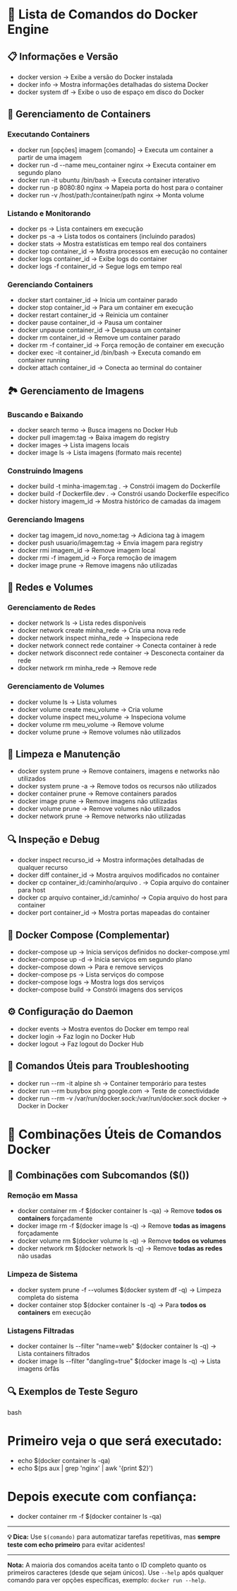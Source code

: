 # 🐳 Lista de Comandos do Docker Engine

## 📋 Informações e Versão
- docker version → Exibe a versão do Docker instalada
- docker info → Mostra informações detalhadas do sistema Docker
- docker system df → Exibe o uso de espaço em disco do Docker

## 🐳 Gerenciamento de Containers

### Executando Containers
- docker run [opções] imagem [comando] → Executa um container a partir de uma imagem
- docker run -d --name meu_container nginx → Executa container em segundo plano
- docker run -it ubuntu /bin/bash → Executa container interativo
- docker run -p 8080:80 nginx → Mapeia porta do host para o container
- docker run -v /host/path:/container/path nginx → Monta volume

### Listando e Monitorando
- docker ps → Lista containers em execução
- docker ps -a → Lista todos os containers (incluindo parados)
- docker stats → Mostra estatísticas em tempo real dos containers
- docker top container_id → Mostra processos em execução no container
- docker logs container_id → Exibe logs do container
- docker logs -f container_id → Segue logs em tempo real

### Gerenciando Containers
- docker start container_id → Inicia um container parado
- docker stop container_id → Para um container em execução
- docker restart container_id → Reinicia um container
- docker pause container_id → Pausa um container
- docker unpause container_id → Despausa um container
- docker rm container_id → Remove um container parado
- docker rm -f container_id → Força remoção de container em execução
- docker exec -it container_id /bin/bash → Executa comando em container running
- docker attach container_id → Conecta ao terminal do container

## 🏞️ Gerenciamento de Imagens

### Buscando e Baixando
- docker search termo → Busca imagens no Docker Hub
- docker pull imagem:tag → Baixa imagem do registry
- docker images → Lista imagens locais
- docker image ls → Lista imagens (formato mais recente)

### Construindo Imagens
- docker build -t minha-imagem:tag . → Constrói imagem do Dockerfile
- docker build -f Dockerfile.dev . → Constrói usando Dockerfile específico
- docker history imagem_id → Mostra histórico de camadas da imagem

### Gerenciando Imagens
- docker tag imagem_id novo_nome:tag → Adiciona tag à imagem
- docker push usuario/imagem:tag → Envia imagem para registry
- docker rmi imagem_id → Remove imagem local
- docker rmi -f imagem_id → Força remoção de imagem
- docker image prune → Remove imagens não utilizadas

## 🔗 Redes e Volumes

### Gerenciamento de Redes
- docker network ls → Lista redes disponíveis
- docker network create minha_rede → Cria uma nova rede
- docker network inspect minha_rede → Inspeciona rede
- docker network connect rede container → Conecta container à rede
- docker network disconnect rede container → Desconecta container da rede
- docker network rm minha_rede → Remove rede

### Gerenciamento de Volumes
- docker volume ls → Lista volumes
- docker volume create meu_volume → Cria volume
- docker volume inspect meu_volume → Inspeciona volume
- docker volume rm meu_volume → Remove volume
- docker volume prune → Remove volumes não utilizados

## 🧹 Limpeza e Manutenção
- docker system prune → Remove containers, imagens e networks não utilizados
- docker system prune -a → Remove todos os recursos não utilizados
- docker container prune → Remove containers parados
- docker image prune → Remove imagens não utilizadas
- docker volume prune → Remove volumes não utilizados
- docker network prune → Remove networks não utilizadas

## 🔍 Inspeção e Debug
- docker inspect recurso_id → Mostra informações detalhadas de qualquer recurso
- docker diff container_id → Mostra arquivos modificados no container
- docker cp container_id:/caminho/arquivo . → Copia arquivo do container para host
- docker cp arquivo container_id:/caminho/ → Copia arquivo do host para container
- docker port container_id → Mostra portas mapeadas do container

## 🐳 Docker Compose (Complementar)
- docker-compose up → Inicia serviços definidos no docker-compose.yml
- docker-compose up -d → Inicia serviços em segundo plano
- docker-compose down → Para e remove serviços
- docker-compose ps → Lista serviços do compose
- docker-compose logs → Mostra logs dos serviços
- docker-compose build → Constrói imagens dos serviços

## ⚙️ Configuração do Daemon
- docker events → Mostra eventos do Docker em tempo real
- docker login → Faz login no Docker Hub
- docker logout → Faz logout do Docker Hub

## 🚨 Comandos Úteis para Troubleshooting
- docker run --rm -it alpine sh → Container temporário para testes
- docker run --rm busybox ping google.com → Teste de conectividade
- docker run --rm -v /var/run/docker.sock:/var/run/docker.sock docker → Docker in Docker

# 🐳 Combinações Úteis de Comandos Docker

## 🔄 Combinações com Subcomandos ($())

### Remoção em Massa
- docker container rm -f $(docker container ls -qa) → Remove **todos os containers** forçadamente
- docker image rm -f $(docker image ls -q) → Remove **todas as imagens** forçadamente
- docker volume rm $(docker volume ls -q) → Remove **todos os volumes**
- docker network rm $(docker network ls -q) → Remove **todas as redes** não usadas

### Limpeza de Sistema
- docker system prune -f --volumes $(docker system df -q) → Limpeza completa do sistema
- docker container stop $(docker container ls -q) → Para **todos os containers** em execução

### Listagens Filtradas
- docker container ls --filter "name=web" $(docker container ls -q) → Lista containers filtrados
- docker image ls --filter "dangling=true" $(docker image ls -q) → Lista imagens órfãs

## 🔍 Exemplos de Teste Seguro
bash
# Primeiro veja o que será executado:
- echo $(docker container ls -qa)
- echo $(ps aux | grep 'nginx' | awk '{print $2}')

# Depois execute com confiança:
- docker container rm -f $(docker container ls -qa)


_______________________________________________________________________________________

**💡 Dica:** Use `$(comando)` para automatizar tarefas repetitivas, mas **sempre teste com echo primeiro** para evitar acidentes!

_______________________________________________________________________________________

**Nota:** A maioria dos comandos aceita tanto o ID completo quanto os primeiros caracteres (desde que sejam únicos). Use `--help` após qualquer comando para ver opções específicas, exemplo: `docker run --help`.
